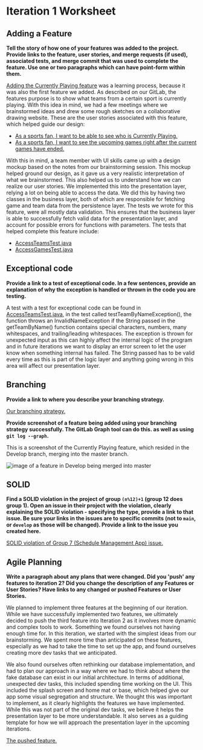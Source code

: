 # Iteration 1 Worksheet

## Adding a Feature
**Tell the story of how one of your features was added to the project. Provide links to the
feature, user stories, and merge requests (if used), associated tests, and merge commit that was used to complete the feature. Use one or two paragraphs which can have point-form within them.**

[Adding the Currently Playing feature](https://code.cs.umanitoba.ca/3350-winter-2021-a03/winnipeg-sports-app-a03-group-6/-/issues/1) was a learning process, because it was also the first feature we added. As described on our GitLab, the features purpose is to show what teams from a certain sport is currently playing. With this idea in mind, we had a few meetings where we brainstormed ideas and drew some rough sketches on a collaborative drawing website. These are the user stories associated with this feature, which helped guide our design:

- [As a sports fan, I want to be able to see who is Currently Playing.](https://code.cs.umanitoba.ca/3350-winter-2021-a03/winnipeg-sports-app-a03-group-6/-/issues/2)
- [As a sports fan, I want to see the upcoming games right after the current games have ended.](https://code.cs.umanitoba.ca/3350-winter-2021-a03/winnipeg-sports-app-a03-group-6/-/issues/3)

With this in mind, a team member with UI skills came up with a design mockup based on the notes from our brainstorming session. This mockup helped ground our design, as it  gave us a very realistic interpretation of what we brainstormed. This also helped us to understand how we can realize our user stories. We implemented this into the presentation layer, relying a lot on being able to access the data. We did this by having two classes in the business layer, both of which are responsible for fetching game and team data from the persistence layer. The tests we wrote for this feature, were all mostly data validation. This ensures that the business layer is able to successfully fetch valid data for the presentation layer, and account for possible errors for functions with parameters. The tests that helped complete this feature include:

- [AccessTeamsTest.java](https://code.cs.umanitoba.ca/3350-winter-2021-a03/winnipeg-sports-app-a03-group-6/-/blob/master/app/src/test/java/comp3350/winSport/tests/business/AccessTeamsTest.java)
- [AccessGamesTest.java](https://code.cs.umanitoba.ca/3350-winter-2021-a03/winnipeg-sports-app-a03-group-6/-/blob/master/app/src/test/java/comp3350/winSport/tests/business/AccessGamesTest.java)


## Exceptional code
**Provide a link to a test of exceptional code. In a few sentences,
provide an explanation of why the exception is handled or thrown
in the code you are testing.**

A test with a test for exceptional code can be found in [AccessTeamsTest.java](https://code.cs.umanitoba.ca/3350-winter-2021-a03/winnipeg-sports-app-a03-group-6/-/blob/master/app/src/test/java/comp3350/winSport/tests/business/AccessTeamsTest.java), in the test called testTeamByNameException(), the function throws an InvalidNameException if the String passed in the getTeamByName() function contains special characters, numbers, many whitespaces, and trailing/leading whitespaces. The exception is thrown for unexpected input as this can highly affect the internal logic of the program and in future iterations we want to display an error screen to let the user know when something internal has failed. The String passed has to be valid every time as this is part of the logic layer and anything going wrong in this area will affect our presentation layer.

## Branching
**Provide a link to where you describe your branching strategy.**

[Our branching strategy.](https://code.cs.umanitoba.ca/3350-winter-2021-a03/winnipeg-sports-app-a03-group-6/-/blob/master/README.md#branching-strategy)

**Provide screenshot of a feature being added using your branching strategy
successfully. The GitLab Graph tool can do this.
as well as using `git log --graph`.**

This is a screenshot of the Currently Playing feature, which resided in the Develop branch, merging into the master branch.

![image of a feature in Develop being merged into master](https://i.imgur.com/daudbHt.png)


## SOLID
**Find a SOLID violation in the project of group `(n%12)+1` (group 12 does group 1).
Open an issue in their project with the violation,
clearly explaining the SOLID violation - specifying the type, provide a link to that issue. Be sure your links in the issues are to **specific commits** (not to `main`, or `develop` as those will be changed). Provide a link to the issue you created here.**

[SOLID violation of Group 7 (Schedule Management App) issue.](https://code.cs.umanitoba.ca/3350-winter-2021-a03/Team-7/-/issues/57)

## Agile Planning
**Write a paragraph about any plans that were changed. Did you
'push' any features to iteration 2? Did you change the description
of any Features or User Stories? Have links to any changed or pushed Features or User Stories.**

We planned to implement three features at the beginning of our iteration. While we have successfully implemented two features, we ultimately decided to push the third feature into Iteration 2 as it involves more dynamic and complex tools to work. Something we found ourselves not having enough time for. In this iteration, we started with the simplest ideas from our brainstorming. We spent more time than anticipated on these features, especially as we had to take the time to set up the app, and found ourselves creating more dev tasks that we anticipated. 

We also found ourselves often rethinking our database implementation, and had to plan our approach in a way where we had to think about where the fake database can exist in our initial architecture. In terms of additional, unexpected dev tasks, this included spending time working on the UI. This included the splash screen and home mat or base, which helped give our app some visual segregation and structure. We thought this was important to implement, as it clearly highlights the features we have implemented. While this was not part of the original dev tasks, we believe it helps the presentation layer to be more understandable. It also serves as a guiding template for how we will approach the presentation layer in the upcoming iterations.

[The pushed feature.](https://code.cs.umanitoba.ca/3350-winter-2021-a03/winnipeg-sports-app-a03-group-6/-/issues/5)

